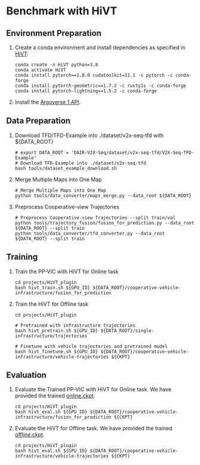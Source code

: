# Benchmark with HiVT

## Environment Preparation
1. Create a conda environment and install dependencies as specified in [HiVT](https://github.com/ZikangZhou/HiVT):
    ```shell
    conda create -n HiVT python=3.8
    conda activate HiVT
    conda install pytorch==1.8.0 cudatoolkit=11.1 -c pytorch -c conda-forge
    conda install pytorch-geometric==1.7.2 -c rusty1s -c conda-forge
    conda install pytorch-lightning==1.5.2 -c conda-forge
    ```

2. Install the [Argoverse 1 API](https://github.com/argoverse/argoverse-api).

## Data Preparation
1. Download TFD/TFD-Example into ./dataset/v2x-seq-tfd with ${DATA_ROOT}
   ```shell
   # export DATA_ROOT = 'DAIR-V2X-Seq/dataset/v2x-seq-tfd/V2X-Seq-TFD-Example'
   # Download TFD-Example into ./dataset/v2x-seq-tfd
   bash tools/dataset_example_download.sh
   ```

2. Merge Multiple Maps into One Map
   ```shell
   # Merge Multiple Maps into One Map
   python tools/data_converter/maps_merge.py --data_root ${DATA_ROOT}
   ```

3. Preprocess Cooperative-view Trajectories
   ```shell
   # Preprocess Cooperative-view Trajectories --split train/val
   python tools/trajectory_fusion/fusion_for_prediction.py --data_root ${DATA_ROOT} --split train
   python tools/data_converter/tfd_converter.py --data_root ${DATA_ROOT} --split train
   ```

## Training

1. Train the PP-VIC with HiVT for Online task
   ```shell
   cd projects/HiVT_plugin
   bash hivt_train.sh ${GPU_ID} ${DATA_ROOT}/cooperative-vehicle-infrastructure/fusion_for_prediction
   ```

2. Train the HiVT for Offline task
   ```shell
   cd projects/HiVT_plugin

   # Pretrained with infrastructure trajectories
   bash hivt_pretrain.sh ${GPU_ID} ${DATA_ROOT}/single-infrastructure/trajectories

   # Finetune with vehicle trajectories and pretrained model
   bash hivt_finetune.sh ${GPU_ID} ${DATA_ROOT}/cooperative-vehicle-infrastructure/vehicle-trajectories ${CKPT}
   ```


## Evaluation

1. Evaluate the Trained PP-VIC with HiVT for Online task. We have provided the trained [online.ckpt](../../../../projects/HiVT_plugin/checkpoints/online.ckpt).
   ```shell
   cd projects/HiVT_plugin
   bash hivt_eval.sh ${GPU_ID} ${DATA_ROOT}/cooperative-vehicle-infrastructure/fusion_for_prediction ${CKPT}
   ```

2. Evaluate the HiVT for Offline task. We have provided the trained  [offline.ckpt](../../../../projects/HiVT_plugin/checkpoints/offline.ckpt).
   ```shell
   cd projects/HiVT_plugin
   bash hivt_eval.sh ${GPU_ID} ${DATA_ROOT}/cooperative-vehicle-infrastructure/vehicle-trajectories ${CKPT}
   ```